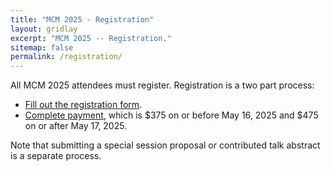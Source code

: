 ```yaml
---
title: "MCM 2025 - Registration"
layout: gridlay
excerpt: "MCM 2025 -- Registration."
sitemap: false
permalink: /registration/
---
```


All MCM 2025 attendees must register. Registration is a two part process:
* [Fill out the registration form](https://mailchi.mp/mcm2025chicago/mcm-2025-conference-registration).
* [Complete payment](https://secure.touchnet.com/C20090_ustores/web/product_detail.jsp?PRODUCTID=2458&SINGLESTORE=true), which is $375 on or before May 16, 2025 and $475 on or after May 17, 2025.

Note that submitting a special session proposal or contributed talk abstract is a separate process.
